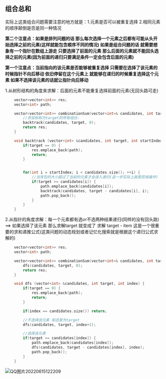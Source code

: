 

## 组合总和

实际上这类组合问题需要注意的地方就是：1.元素是否可以被重复选择   2.相同元素的顺序颠倒是否是同一种情况

**第二个注意点：如果是排列问题的话   那么每次选择一个元素之后都有可能从头开始选择之前的元素(这样就能包含顺序不同的情况)    如果是组合问题的话 就需要想象有一个指针在数组上游走  只要选择了前面的元素  那么后面的元素就不能回头选择之前的元素(因为前面的递归只要满足条件一定会包含后面的元素)**

**第一个注意点：当前指向的该元素是否能够被重复选择   只需要在选择了该元素的时候指针不向后移动  依旧停留在这个元素上   就能够在递归的时候重复选择这个元素    如果不选择该元素的话就让指针向后移动**



1.从树形结构的角度来求解：后面的元素不能重复选择前面的元素(无回头路可走)

```c++
    vector<vector<int>> res;
    vector<int> path;

    vector<vector<int>> combinationSum(vector<int>& candidates, int target) {
        //求目标和为target的所有组合:
        backtrack(candidates, target, 0);
        return res;
    }

    void backtrack (vector<int> &candidates, int target, int startIndex) {
        if(target == 0) {
            res.emplace_back(path);
            return;
        }


        for(int i = startIndex; i < candidates.size(); ++i) {
            //当背包的大小超过了当前的元素才会进入递归(这一步实际上就是剪枝操作)
            if(target >= candidates[i]) {
                path.emplace_back(candidates[i]);
                backtrack(candidates, target - candidates[i], i);
                path.pop_back();
            }
        }
    }
```



2.从指针的角度求解：每一个元素都有选or不选两种结果递归(同样的没有回头路)  ==>  如果选择了该元素  那么求解target 就变成了 求解 target - item  这是一个很重要的求和递推公式(这类问题的动态规划或者记忆化搜索就是根据这个递归公式求解的)

```c++
    vector<vector<int>> res;
    vector<int> path;

    vector<vector<int>> combinationSum(vector<int>& candidates, int target) {
        dfs(candidates, target, 0);
        return res;
    }

    void dfs (vector<int> &candidates, int target, int index) {
        if(target == 0) {
            res.emplace_back(path);
            return;
        }

        if(index == candidates.size()) return;

        //不选择该元素 和还是为target
        dfs(candidates, target, index+1);

        //选择该元素
        if(target >= candidates[index]) {
            path.emplace_back(candidates[index]);
            dfs(candidates, target - candidates[index], index);
            path.pop_back();
        }
    }
```

![QQ图片20220615122209](C:\Users\14493\Desktop\img\QQ图片20220615122209.png) 